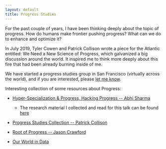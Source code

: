 ```yaml
---
layout: default
title: Progress Studies
---
```


For the past couple of years, I have been thinking deeply about the topic of progress. How do humans make frontier pushing progress? What can we do to enhance and optimize it?
 
In July 2019, Tyler Cowen and Patrick Collison wrote a piece for the Atlantic entitled: We Need a New Science of Progress, which galvanized a big discussion around the world. It inspired me to think more deeply about this fire that had been already burning inside of me.

We have started a progress studies group in San Francisco (virtually across the world), and if you are interested, please [let me know](mailto:abhisharma.b@gmail.com).

Interesting collection of some resources about Progress:  


* [Hyper-Specialization & Progress, Hacking Progress -- Abhi Sharma](https://youtu.be/6ZiQQ6Lalm0)
	* The research material I collected and read for this talk can be found [here](https://drive.google.com/drive/folders/1WZwM5VNmpnvSqbjqf43dQcKtw_0RC0ds)

* [Progress Studies Collection -- Patrick Collison](https://patrickcollison.com/progress)

* [Root of Progress -- Jason Crawford](https://rootsofprogress.org/)

* [Our World in Data](https://twitter.com/OurWorldInData)

 

